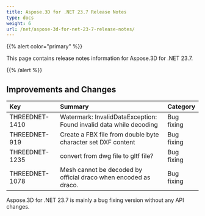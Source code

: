 ```yaml
---
title: Aspose.3D for .NET 23.7 Release Notes
type: docs
weight: 6
url: /net/aspose-3d-for-net-23-7-release-notes/
---
```


{{% alert color="primary" %}}

This page contains release notes information for Aspose.3D for .NET 23.7.

{{% /alert %}}
## **Improvements and Changes**

|**Key**|**Summary**|**Category**|
| :- | :- | :- |
| THREEDNET-1410 | Watermark: InvalidDataException: Found invalid data while decoding | Bug fixing |
| THREEDNET-919 | Create a FBX file from double byte character set DXF content | Bug fixing |
| THREEDNET-1235 | convert from dwg file to gltf file? | Bug fixing |
| THREEDNET-1078 | Mesh cannot be decoded by official draco when encoded as draco. | Bug fixing |


Aspose.3D for .NET 23.7 is mainly a bug fixing version without any API changes.
